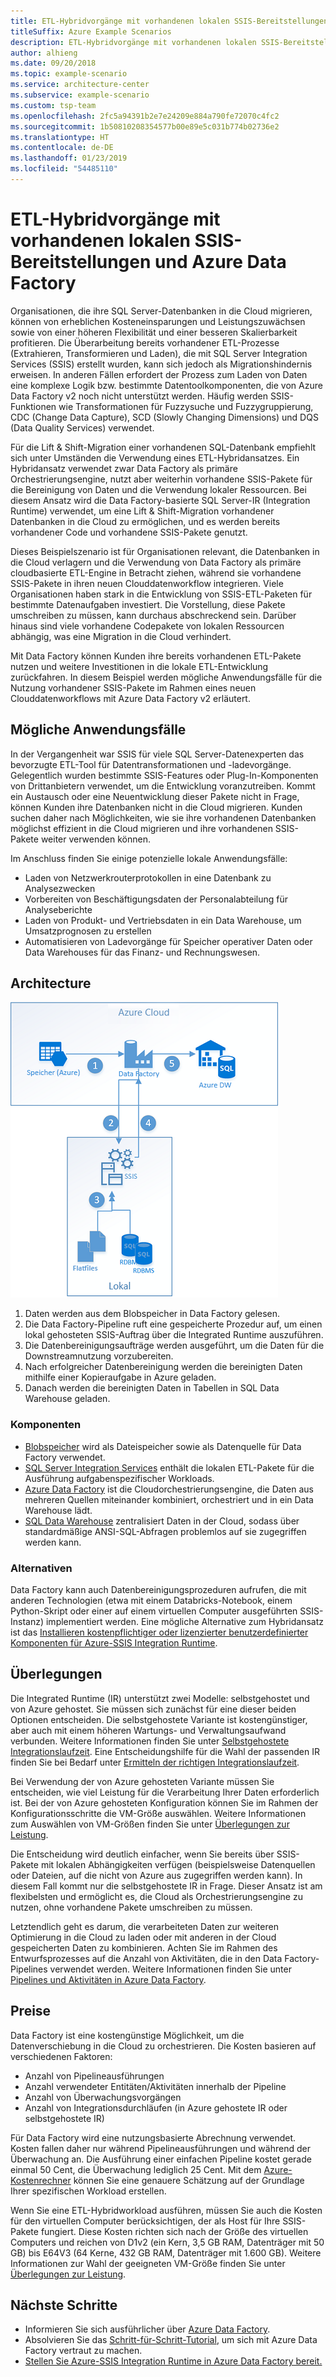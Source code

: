```yaml
---
title: ETL-Hybridvorgänge mit vorhandenen lokalen SSIS-Bereitstellungen und Azure Data Factory
titleSuffix: Azure Example Scenarios
description: ETL-Hybridvorgänge mit vorhandenen lokalen SSIS-Bereitstellungen (SQL Server Integration Services) und Azure Data Factory.
author: alhieng
ms.date: 09/20/2018
ms.topic: example-scenario
ms.service: architecture-center
ms.subservice: example-scenario
ms.custom: tsp-team
ms.openlocfilehash: 2fc5a94391b2e7e24209e884a790fe72070c4fc2
ms.sourcegitcommit: 1b50810208354577b00e89e5c031b774b02736e2
ms.translationtype: HT
ms.contentlocale: de-DE
ms.lasthandoff: 01/23/2019
ms.locfileid: "54485110"
---
```

# <a name="hybrid-etl-with-existing-on-premises-ssis-and-azure-data-factory"></a>ETL-Hybridvorgänge mit vorhandenen lokalen SSIS-Bereitstellungen und Azure Data Factory

Organisationen, die ihre SQL Server-Datenbanken in die Cloud migrieren, können von erheblichen Kosteneinsparungen und Leistungszuwächsen sowie von einer höheren Flexibilität und einer besseren Skalierbarkeit profitieren. Die Überarbeitung bereits vorhandener ETL-Prozesse (Extrahieren, Transformieren und Laden), die mit SQL Server Integration Services (SSIS) erstellt wurden, kann sich jedoch als Migrationshindernis erweisen. In anderen Fällen erfordert der Prozess zum Laden von Daten eine komplexe Logik bzw. bestimmte Datentoolkomponenten, die von Azure Data Factory v2 noch nicht unterstützt werden. Häufig werden SSIS-Funktionen wie Transformationen für Fuzzysuche und Fuzzygruppierung, CDC (Change Data Capture), SCD (Slowly Changing Dimensions) und DQS (Data Quality Services) verwendet.

Für die Lift & Shift-Migration einer vorhandenen SQL-Datenbank empfiehlt sich unter Umständen die Verwendung eines ETL-Hybridansatzes. Ein Hybridansatz verwendet zwar Data Factory als primäre Orchestrierungsengine, nutzt aber weiterhin vorhandene SSIS-Pakete für die Bereinigung von Daten und die Verwendung lokaler Ressourcen. Bei diesem Ansatz wird die Data Factory-basierte SQL Server-IR (Integration Runtime) verwendet, um eine Lift & Shift-Migration vorhandener Datenbanken in die Cloud zu ermöglichen, und es werden bereits vorhandener Code und vorhandene SSIS-Pakete genutzt.

Dieses Beispielszenario ist für Organisationen relevant, die Datenbanken in die Cloud verlagern und die Verwendung von Data Factory als primäre cloudbasierte ETL-Engine in Betracht ziehen, während sie vorhandene SSIS-Pakete in ihren neuen Clouddatenworkflow integrieren. Viele Organisationen haben stark in die Entwicklung von SSIS-ETL-Paketen für bestimmte Datenaufgaben investiert. Die Vorstellung, diese Pakete umschreiben zu müssen, kann durchaus abschreckend sein. Darüber hinaus sind viele vorhandene Codepakete von lokalen Ressourcen abhängig, was eine Migration in die Cloud verhindert.

Mit Data Factory können Kunden ihre bereits vorhandenen ETL-Pakete nutzen und weitere Investitionen in die lokale ETL-Entwicklung zurückfahren. In diesem Beispiel werden mögliche Anwendungsfälle für die Nutzung vorhandener SSIS-Pakete im Rahmen eines neuen Clouddatenworkflows mit Azure Data Factory v2 erläutert.

## <a name="potential-use-cases"></a>Mögliche Anwendungsfälle

In der Vergangenheit war SSIS für viele SQL Server-Datenexperten das bevorzugte ETL-Tool für Datentransformationen und -ladevorgänge. Gelegentlich wurden bestimmte SSIS-Features oder Plug-In-Komponenten von Drittanbietern verwendet, um die Entwicklung voranzutreiben. Kommt ein Austausch oder eine Neuentwicklung dieser Pakete nicht in Frage, können Kunden ihre Datenbanken nicht in die Cloud migrieren. Kunden suchen daher nach Möglichkeiten, wie sie ihre vorhandenen Datenbanken möglichst effizient in die Cloud migrieren und ihre vorhandenen SSIS-Pakete weiter verwenden können.

Im Anschluss finden Sie einige potenzielle lokale Anwendungsfälle:

- Laden von Netzwerkrouterprotokollen in eine Datenbank zu Analysezwecken
- Vorbereiten von Beschäftigungsdaten der Personalabteilung für Analyseberichte
- Laden von Produkt- und Vertriebsdaten in ein Data Warehouse, um Umsatzprognosen zu erstellen
- Automatisieren von Ladevorgänge für Speicher operativer Daten oder Data Warehouses für das Finanz- und Rechnungswesen.

## <a name="architecture"></a>Architecture

![Übersicht über die Architektur eines ETL-Hybridprozesses mit Azure Data Factory][architecture-diagram]

1. Daten werden aus dem Blobspeicher in Data Factory gelesen.
2. Die Data Factory-Pipeline ruft eine gespeicherte Prozedur auf, um einen lokal gehosteten SSIS-Auftrag über die Integrated Runtime auszuführen.
3. Die Datenbereinigungsaufträge werden ausgeführt, um die Daten für die Downstreamnutzung vorzubereiten.
4. Nach erfolgreicher Datenbereinigung werden die bereinigten Daten mithilfe einer Kopieraufgabe in Azure geladen.
5. Danach werden die bereinigten Daten in Tabellen in SQL Data Warehouse geladen.

### <a name="components"></a>Komponenten

- [Blobspeicher][docs-blob-storage] wird als Dateispeicher sowie als Datenquelle für Data Factory verwendet.
- [SQL Server Integration Services][docs-ssis] enthält die lokalen ETL-Pakete für die Ausführung aufgabenspezifischer Workloads.
- [Azure Data Factory][docs-data-factory] ist die Cloudorchestrierungsengine, die Daten aus mehreren Quellen miteinander kombiniert, orchestriert und in ein Data Warehouse lädt.
- [SQL Data Warehouse][docs-sql-data-warehouse] zentralisiert Daten in der Cloud, sodass über standardmäßige ANSI-SQL-Abfragen problemlos auf sie zugegriffen werden kann.

### <a name="alternatives"></a>Alternativen

Data Factory kann auch Datenbereinigungsprozeduren aufrufen, die mit anderen Technologien (etwa mit einem Databricks-Notebook, einem Python-Skript oder einer auf einem virtuellen Computer ausgeführten SSIS-Instanz) implementiert werden. Eine mögliche Alternative zum Hybridansatz ist das [Installieren kostenpflichtiger oder lizenzierter benutzerdefinierter Komponenten für Azure-SSIS Integration Runtime](/azure/data-factory/how-to-develop-azure-ssis-ir-licensed-components).

## <a name="considerations"></a>Überlegungen

Die Integrated Runtime (IR) unterstützt zwei Modelle: selbstgehostet und von Azure gehostet. Sie müssen sich zunächst für eine dieser beiden Optionen entscheiden. Die selbstgehostete Variante ist kostengünstiger, aber auch mit einem höheren Wartungs- und Verwaltungsaufwand verbunden. Weitere Informationen finden Sie unter [Selbstgehostete Integrationslaufzeit](/azure/data-factory/concepts-integration-runtime#self-hosted-integration-runtime). Eine Entscheidungshilfe für die Wahl der passenden IR finden Sie bei Bedarf unter [Ermitteln der richtigen Integrationslaufzeit](/azure/data-factory/concepts-integration-runtime#determining-which-ir-to-use).

Bei Verwendung der von Azure gehosteten Variante müssen Sie entscheiden, wie viel Leistung für die Verarbeitung Ihrer Daten erforderlich ist. Bei der von Azure gehosteten Konfiguration können Sie im Rahmen der Konfigurationsschritte die VM-Größe auswählen. Weitere Informationen zum Auswählen von VM-Größen finden Sie unter [Überlegungen zur Leistung](/azure/cloud-services/cloud-services-sizes-specs#performance-considerations).

Die Entscheidung wird deutlich einfacher, wenn Sie bereits über SSIS-Pakete mit lokalen Abhängigkeiten verfügen (beispielsweise Datenquellen oder Dateien, auf die nicht von Azure aus zugegriffen werden kann). In diesem Fall kommt nur die selbstgehostete IR in Frage. Dieser Ansatz ist am flexibelsten und ermöglicht es, die Cloud als Orchestrierungsengine zu nutzen, ohne vorhandene Pakete umschreiben zu müssen.

Letztendlich geht es darum, die verarbeiteten Daten zur weiteren Optimierung in die Cloud zu laden oder mit anderen in der Cloud gespeicherten Daten zu kombinieren. Achten Sie im Rahmen des Entwurfsprozesses auf die Anzahl von Aktivitäten, die in den Data Factory-Pipelines verwendet werden. Weitere Informationen finden Sie unter [Pipelines und Aktivitäten in Azure Data Factory](/azure/data-factory/concepts-pipelines-activities).

## <a name="pricing"></a>Preise

Data Factory ist eine kostengünstige Möglichkeit, um die Datenverschiebung in die Cloud zu orchestrieren. Die Kosten basieren auf verschiedenen Faktoren:

- Anzahl von Pipelineausführungen
- Anzahl verwendeter Entitäten/Aktivitäten innerhalb der Pipeline
- Anzahl von Überwachungsvorgängen
- Anzahl von Integrationsdurchläufen (in Azure gehostete IR oder selbstgehostete IR)

Für Data Factory wird eine nutzungsbasierte Abrechnung verwendet. Kosten fallen daher nur während Pipelineausführungen und während der Überwachung an. Die Ausführung einer einfachen Pipeline kostet gerade einmal 50 Cent, die Überwachung lediglich 25 Cent. Mit dem [Azure-Kostenrechner](https://azure.microsoft.com/pricing/calculator/) können Sie eine genauere Schätzung auf der Grundlage Ihrer spezifischen Workload erstellen.

Wenn Sie eine ETL-Hybridworkload ausführen, müssen Sie auch die Kosten für den virtuellen Computer berücksichtigen, der als Host für Ihre SSIS-Pakete fungiert. Diese Kosten richten sich nach der Größe des virtuellen Computers und reichen von D1v2 (ein Kern, 3,5 GB RAM, Datenträger mit 50 GB) bis E64V3 (64 Kerne, 432 GB RAM, Datenträger mit 1.600 GB). Weitere Informationen zur Wahl der geeigneten VM-Größe finden Sie unter [Überlegungen zur Leistung](/azure/cloud-services/cloud-services-sizes-specs#performance-considerations).

## <a name="next-steps"></a>Nächste Schritte

- Informieren Sie sich ausführlicher über [Azure Data Factory](https://azure.microsoft.com/services/data-factory/).
- Absolvieren Sie das [Schritt-für-Schritt-Tutorial](/azure/data-factory/#step-by-step-tutorials), um sich mit Azure Data Factory vertraut zu machen.
- [Stellen Sie Azure-SSIS Integration Runtime in Azure Data Factory bereit.](/azure/data-factory/tutorial-deploy-ssis-packages-azure)

<!-- links -->
[architecture-diagram]: ./media/architecture-diagram-hybrid-etl-with-adf.png
[small-pricing]: https://azure.com/e/
[medium-pricing]: https://azure.com/e/
[large-pricing]: https://azure.com/e/
[availability]: /azure/architecture/checklist/availability
[resource-groups]: /azure/azure-resource-manager/resource-group-overview
[resiliency]: /azure/architecture/resiliency/
[security]: /azure/security/
[scalability]: /azure/architecture/checklist/scalability
[docs-blob-storage]: /azure/storage/blobs/
[docs-data-factory]: /azure/data-factory/introduction
[docs-resource-groups]: /azure/azure-resource-manager/resource-group-overview
[docs-ssis]: /sql/integration-services/sql-server-integration-services
[docs-sql-data-warehouse]: /azure/sql-data-warehouse/sql-data-warehouse-overview-what-is
